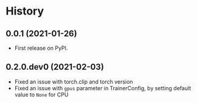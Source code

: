 History
=======

0.0.1 (2021-01-26)
------------------

-   First release on PyPI.

0.2.0.dev0 (2021-02-03)
------------------

-   Fixed an issue with torch.clip and torch version
-   Fixed an issue with `gpus` parameter in TrainerConfig, by setting default value to `None` for CPU

